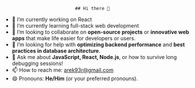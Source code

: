                                ## Hi there 👋


- 🔭 I’m currently working on React
- 🌱 I’m currently learning full-stack web development
- 👯 I’m looking to collaborate on **open-source projects** or **innovative web apps** that make life easier for developers or users.
- 🤔 I’m looking for help with **optimizing backend performance** and **best practices in database architecture**.
- 💬 Ask me about **JavaScript, React, Node.js**, or how to survive long debugging sessions!
- 📫 How to reach me: arek93r@gmail.com
- 😄 Pronouns: **He/Him** (or your preferred pronouns).


